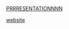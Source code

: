 [PRRRESENTATIONNNN](https://media1.tenor.com/m/-ks8-pPuX4sAAAAd/megamind-oh.gif)

[website](https://refactored-dollop-zw5ne1k.pages.github.io/)
